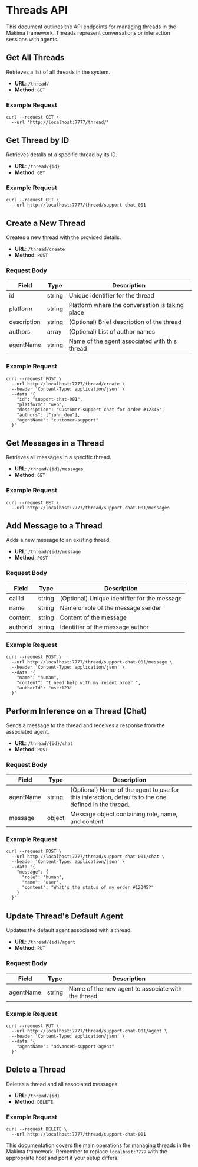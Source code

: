 # Threads API

This document outlines the API endpoints for managing threads in the Makima framework. Threads represent conversations or interaction sessions with agents.

## Get All Threads

Retrieves a list of all threads in the system.

- **URL**: `/thread/`
- **Method**: `GET`

### Example Request

```shellscript
curl --request GET \
  --url 'http://localhost:7777/thread/'
```

## Get Thread by ID

Retrieves details of a specific thread by its ID.

- **URL**: `/thread/{id}`
- **Method**: `GET`

### Example Request

```shellscript
curl --request GET \
  --url http://localhost:7777/thread/support-chat-001
```

## Create a New Thread

Creates a new thread with the provided details.

- **URL**: `/thread/create`
- **Method**: `POST`

### Request Body

| Field       | Type   | Description                                     |
| ----------- | ------ | ----------------------------------------------- |
| id          | string | Unique identifier for the thread                |
| platform    | string | Platform where the conversation is taking place |
| description | string | (Optional) Brief description of the thread      |
| authors     | array  | (Optional) List of author names                 |
| agentName   | string | Name of the agent associated with this thread   |

### Example Request

```shellscript
curl --request POST \
  --url http://localhost:7777/thread/create \
  --header 'Content-Type: application/json' \
  --data '{
    "id": "support-chat-001",
    "platform": "web",
    "description": "Customer support chat for order #12345",
    "authors": ["john_doe"],
    "agentName": "customer-support"
  }'
```

## Get Messages in a Thread

Retrieves all messages in a specific thread.

- **URL**: `/thread/{id}/messages`
- **Method**: `GET`

### Example Request

```shellscript
curl --request GET \
  --url http://localhost:7777/thread/support-chat-001/messages
```

## Add Message to a Thread

Adds a new message to an existing thread.

- **URL**: `/thread/{id}/message`
- **Method**: `POST`

### Request Body

| Field    | Type   | Description                                  |
| -------- | ------ | -------------------------------------------- |
| callId   | string | (Optional) Unique identifier for the message |
| name     | string | Name or role of the message sender           |
| content  | string | Content of the message                       |
| authorId | string | Identifier of the message author             |

### Example Request

```shellscript
curl --request POST \
  --url http://localhost:7777/thread/support-chat-001/message \
  --header 'Content-Type: application/json' \
  --data '{
    "name": "human",
    "content": "I need help with my recent order.",
    "authorId": "user123"
  }'
```

## Perform Inference on a Thread (Chat)

Sends a message to the thread and receives a response from the associated agent.

- **URL**: `/thread/{id}/chat`
- **Method**: `POST`

### Request Body

| Field     | Type   | Description                                                                                          |
| --------- | ------ | ---------------------------------------------------------------------------------------------------- |
| agentName | string | (Optional) Name of the agent to use for this interaction, defaults to the one defined in the thread. |
| message   | object | Message object containing role, name, and content                                                    |

### Example Request

```shellscript
curl --request POST \
  --url http://localhost:7777/thread/support-chat-001/chat \
  --header 'Content-Type: application/json' \
  --data '{
    "message": {
      "role": "human",
      "name": "user",
      "content": "What's the status of my order #12345?"
    }
  }'
```

## Update Thread's Default Agent

Updates the default agent associated with a thread.

- **URL**: `/thread/{id}/agent`
- **Method**: `PUT`

### Request Body

| Field     | Type   | Description                                        |
| --------- | ------ | -------------------------------------------------- |
| agentName | string | Name of the new agent to associate with the thread |

### Example Request

```shellscript
curl --request PUT \
  --url http://localhost:7777/thread/support-chat-001/agent \
  --header 'Content-Type: application/json' \
  --data '{
    "agentName": "advanced-support-agent"
  }'
```

## Delete a Thread

Deletes a thread and all associated messages.

- **URL**: `/thread/{id}`
- **Method**: `DELETE`

### Example Request

```shellscript
curl --request DELETE \
  --url http://localhost:7777/thread/support-chat-001
```

This documentation covers the main operations for managing threads in the Makima framework. Remember to replace `localhost:7777` with the appropriate host and port if your setup differs.
